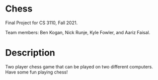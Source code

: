 # Chess

Final Project for CS 3110, Fall 2021.

Team members: Ben Kogan, Nick Runje, Kyle Fowler, and Aariz Faisal.

# Description

Two player chess game that can be played on two different computers. Have some fun playing chess! 
